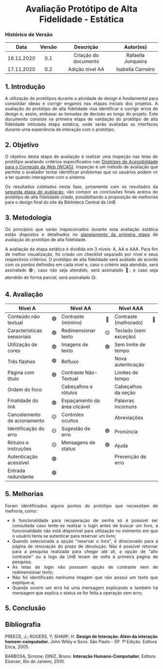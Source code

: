 # <center>Avaliação Protótipo de Alta Fidelidade - Estática

### Histórico de Versão
| Data       | Versão | Descrição                       | Autor(es)          |
|:----------:|:------:|:-------------------------------:|:------------------:|
| 16.11.2020 | 0.1    | Criação do documento            | Rafaella Junqueira |
| 17.11.2020 | 0.2    |Adição nível AA            | Isabella Carneiro |

<div align="justify">

## 1. Introdução
A utilização de protótipos durante a atividade de design é fundamental para consolidar ideias e corrigir enganos nas etapas iniciais dos projetos. A avaliação do protótipo de alta fidelidade visa identificar e corrigir erros de design e, assim, embasar as tomadas de decisão ao longo do projeto. Este documento consiste na primeira etapa de validação do protótipo de alta fidelidade intitulada etapa estática, onde serão avaliadas as interfaces durante uma experiência de interação com o protótipo.

## 2. Objetivo
O objetivo desta etapa de avaliação é realizar uma inspeção nas telas do protótipo avaliando critérios especificados nas [Diretrizes de Acessibilidade para o Conteúdo da Web (WCAG)](https://guia-wcag.com/). Inspeção é um método de avaliação que permite o avaliador tentar identificar problemas que os usuários podem vir a ter quando interagirem com o sistema. 

Os resultados coletados nesta fase, juntamente com os resultados da [segunda etapa de avaliação](), vão compor as conclusões finais acerca do protótipo de alta fidelidade criado, possibilitando a proposição de melhorias para o design final do site da Biblioteca Central da UnB. 

## 3. Metodologia
Os princípios que serão inspecionados durante esta avaliação estática estão dispostos e detalhados no [planejamento da primeira etapa](/pages/ponto_de_controle_6/plan_aval_prototipo_alta_fidelidade.md) de avaliação do protótipo de alta fidelidade. 

A avaliação da etapa estática é dividida em 3 níveis: A, AA e AAA. Para fim de melhor visualização, foi criado um checklist separado por nível e seus respectivos critérios. O protótipo de alta fidelidade será avaliado de acordo com os pontos definidos em cada nível e, caso o critério seja atendido, será assinalado 🟢; caso não seja atendido, será assinalado 🔴; e caso seja atendido de forma parcial, será assinalado 🟡.

## 4. Avaliação

| <center>Nível A             |   |<center> Nível AA              |   | <center>Nível AAA      |   |
|:----------------------------|:-:|:------------------------------|:-:|:-----------------------|:-:|
| Conteúdo não textual        | 🟢 | Contraste (mínimo)           | 🔴 | Contraste (melhorado) | 🔴 |
| Características sensoriais  | 🟢 | Redimensionar texto          | 🟡 | Teclado (sem exceção) |  |
| Utilização de cores         | 🟢 | Imagens de texto             | 🟢 | Sem limite de tempo   |  |
| Três flashes                | 🟢 | Refluxo                      |  | Nova autenticação     |  |
| Página com título           | 🟢 | Contraste Não-Textual        |  | Limites de tempo      |  |
| Ordem do foco               |    | Cabeçalhos e rótulos         |  | Cabeçalhos da seção   |  |
| Finalidade do link          | 🟢 | Espaçamento da área clicável |  | Palavras incomuns     |  |
| Cancelamento de acionamento | 🟡 | Controles ocultos            |  | Abreviações           |  |
| Identificação do erro       | 🟡 | Sugestão de erro             | 🟢 | Pronúncia             |  |
| Rótulos e instruções        | 🟡 | Mensagens de status          | 🟢 | Ajuda                 |  |
| Autenticação acessível      | 🟢 |                              |  | Prevenção de erro     |  |
| Entrada redundante          | 🟢 |                              |  |                       |  |

## 5. Melhorias
Foram identificados alguns pontos do protótipo que necessitam de melhoria, como:
* A funcionalidade para recuperação de senha só é possível ser consultada caso tente-se realizar o login antes de buscar um livro, a funcionalidade não está disponível para utilização no momento em que o usuário tenta se autenticar para reservar um livro; 
*  Quando selecionada a opção "reservar o livro", é direcionado para a página de renovação do prazo de devolução. Não é possível retornar para a pesquisa realizada para chegar até ali, a opção de "alto contraste" ou a logo da UnB levam de volta à primeira página de pesquisa;
* As telas de login não possuem opção de contraste nem de redimensionar texto;
* Não foi identificado nenhuma imagem que não possui um texto que explique-a;
* Quando ocorre um erro há uma mensagem explicando e também há mensagem que explica o status se for feita a operação sem erro;



<!-- ### 4.2 Nível AA

| Tela| Contraste (mínimo) |Redimensionar texto | Imagens de texto | Refluxo | Contraste Não-Textual | Cabeçalhos e rótulos | Espaçamento da área clicável | Controles ocultos | Sugestão de erro | Mensagens de status |
:----:|:-:|:-:|:-:|:-:|:-:|:-:|:-:|:-:|:-:|:-:|
 **1**  | ✅ | ✅ | ✅ | ? | ? | ? | ? | ? | ✅ | ✅ |
 **2**  | ✅ | ✅ | ✅ |   |   |   |   |   | ✅ | ✅ |
 **3**  | ✅ | ✅ | ✅ |   |   |   |   |   | ✅ | ✅ |
 **4**  | ✅ | ✅ | ✅ |   |   |   |   |   | ✅ | ✅ |
 **5**  | ✅ | ✅ | ✅ |   |   |   |   |   | ✅ | ✅ |
 **6**  | ✅ | ✅ | ✅ |   |   |   |   |   | ✅ | ✅ |
 **7**  | ✅ | ✅ | ✅ |   |   |   |   |   | ✅ | ✅ |
 **8**  | ✅ | ✅ | ✅ |   |   |   |   |   | ✅ | ✅ |
 **9**  | ✅ | ✅ | ✅ |   |   |   |   |   | ✅ | ✅ |
 **10** | ✅ | ✅ | ✅ |   |   |   |   |   | ✅ | ✅ |
 **11** | ✅ | ✅ | ✅ |   |   |   |   |   | ✅ | ✅ |
 **12** | ✅ | ✅ | ✅ |   |   |   |   |   | ✅ | ✅ |
 **13** | ✅ | ✅ | ✅ |   |   |   |   |   | ✅ | ✅ |
 **14** | ✅ | ✅ | ✅ |   |   |   |   |   | ✅ | ✅ |
 **15** | ✅ | ✅ | ✅ |   |   |   |   |   | ✅ | ✅ |
 **16** | ✅ | ✅ | ✅ |   |   |   |   |   | ✅ | ✅ |
 **17** | ✅ | ✅ | ✅ |   |   |   |   |   | ✅ | ✅ |
 **18** | ✅ | ✅ | ✅ |   |   |   |   |   | ✅ | ✅ |
 **19** | ✅ | ✅ | ✅ |   |   |   |   |   | ✅ | ✅ |
 **20** | ❌ | ❌ | ✅ |   |   |   |   |   | ✅ | ✅ |
 **21** | ❌ | ❌ | ✅ |   |   |   |   |   | ✅ | ✅ |
 **22** | ❌ | ❌ | ✅ |   |   |   |   |   | ✅ | ✅ |
 **23** | ❌ | ❌ | ✅ |   |   |   |   |   | ✅ | ✅ |
 **24** | ✅ | ✅ | ✅ |   |   |   |   |   | ✅ | ✅ |
 **25** | ✅ | ✅ | ✅ |   |   |   |   |   | ✅ | ✅ |
 **26** | ✅ | ✅ | ✅ |   |   |   |   |   | ✅ | ✅ |
 **27** | ✅ | ✅ | ✅ |   |   |   |   |   | ✅ | ✅ |
 **28** | ✅ | ✅ | ✅ |   |   |   |   |   | ✅ | ✅ |
 **29** | ✅ | ✅ | ✅ |   |   |   |   |   | ✅ | ✅ |
 **30** | ❌ | ❌ | ✅ |   |   |   |   |   | ✅ | ✅ |
 **31** | ❌ | ❌ | ✅ |   |   |   |   |   | ✅ | ✅ |
 **32** | ❌ | ❌ | ✅ |   |   |   |   |   | ✅ | ✅ |
 **33** | ❌ | ❌ | ✅ |   |   |   |   |   | ✅ | ✅ |
 **34** | ❌ | ❌ | ✅ |   |   |   |   |   | ✅ | ✅ |
 **35** | ❌ | ❌ | ✅ |   |   |   |   |   | ✅ | ✅ |
 **36** | ❌ | ❌ | ✅ |   |   |   |   |   | ✅ | ✅ |
 **37** | ❌ | ❌ | ✅ |   |   |   |   |   | ✅ | ✅ |
 **38** | ❌ | ❌ | ✅ |   |   |   |   |   | ✅ | ✅ |
 **39** | ❌ | ❌ | ✅ |   |   |   |   |   | ✅ | ✅ |
 **40** | ❌ | ❌ | ✅ |   |   |   |   |   | ✅ | ✅ |
 **41** | ❌ | ❌ | ✅ |   |   |   |   |   | ✅ | ✅ |
 **42** | ❌ | ❌ | ✅ |   |   |   |   |   | ✅ | ✅ |
 **43** | ❌ | ❌ | ✅ |   |   |   |   |   | ✅ | ✅ |
 **44** | ❌ | ❌ | ✅ |   |   |   |   |   | ✅ | ✅ |
 **45** | ❌ | ❌ | ✅ |   |   |   |   |   | ✅ | ✅ |
 **46** | ✅ | ✅ | ✅ |   |   |   |   |   | ✅ | ✅ |
 **47** | ✅ | ✅ | ✅ |   |   |   |   |   | ✅ | ✅ |
 **48** | ✅ | ✅ | ✅ |   |   |   |   |   | ✅ | ✅ |
 **49** | ✅ | ✅ | ✅ |   |   |   |   |   | ✅ | ✅ |
 **50** | ✅ | ✅ | ✅ |   |   |   |   |   | ✅ | ✅ | -->


## 5. Conclusão


</div>

## Bibliografia
PREECE, J.; ROGERS, Y; SHARP, H. **Design de Interação: Além da interação homem-computador.** John Wiley e Sons. São Paulo - SP. 1ª Edição. Editora Erica, 2005.

BARBOSA, Simone; DINIZ, Bruno. **Interação Humano-Computador**, Editora Elsevier, Rio de Janeiro, 2010.
